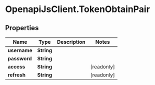 # OpenapiJsClient.TokenObtainPair

## Properties

Name | Type | Description | Notes
------------ | ------------- | ------------- | -------------
**username** | **String** |  | 
**password** | **String** |  | 
**access** | **String** |  | [readonly] 
**refresh** | **String** |  | [readonly] 


